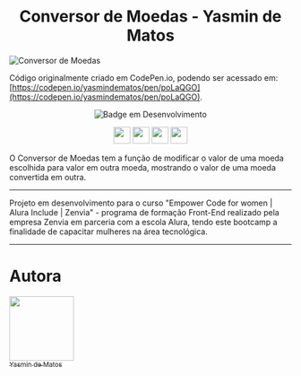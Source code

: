 <h1 align="center"> Conversor de Moedas - Yasmin de Matos </h1>

![Conversor de Moedas](https://user-images.githubusercontent.com/98225965/193980442-e14441ff-ef3b-459f-9a19-eba839c59712.png)

Código originalmente criado em CodePen.io, podendo ser acessado em: [https://codepen.io/yasmindematos/pen/poLaQGO](https://codepen.io/yasmindematos/pen/poLaQGO).

<div style="display: inline_block" align="center">

![Badge em Desenvolvimento](http://img.shields.io/static/v1?label=STATUS&message=EM%20DESENVOLVIMENTO&color=GREEN&style=for-the-badge)

  <img width="30" src="https://cdn.jsdelivr.net/gh/devicons/devicon/icons/html5/html5-original.svg" />
  <img width="30" src="https://cdn.jsdelivr.net/gh/devicons/devicon/icons/css3/css3-original.svg" />
  <img width="30" src="https://cdn.jsdelivr.net/gh/devicons/devicon/icons/vscode/vscode-original.svg" />
  <img width="30" src="https://cdn.jsdelivr.net/gh/devicons/devicon/icons/git/git-original.svg" />

</div>

O Conversor de Moedas tem a função de modificar o valor de uma moeda escolhida para valor em outra moeda, mostrando o valor de uma moeda convertida em outra.

<hr>

Projeto em desenvolvimento para o curso "Empower Code for women | Alura Include | Zenvia" - programa de formação Front-End realizado pela empresa Zenvia em parceria com a escola Alura, tendo este bootcamp a finalidade de capacitar mulheres na área tecnológica.

<hr>
 
# Autora

[<img src="https://avatars.githubusercontent.com/u/98225965" width=115><br><sub>Yasmin de Matos</sub>](https://github.com/yasmindematos) 
